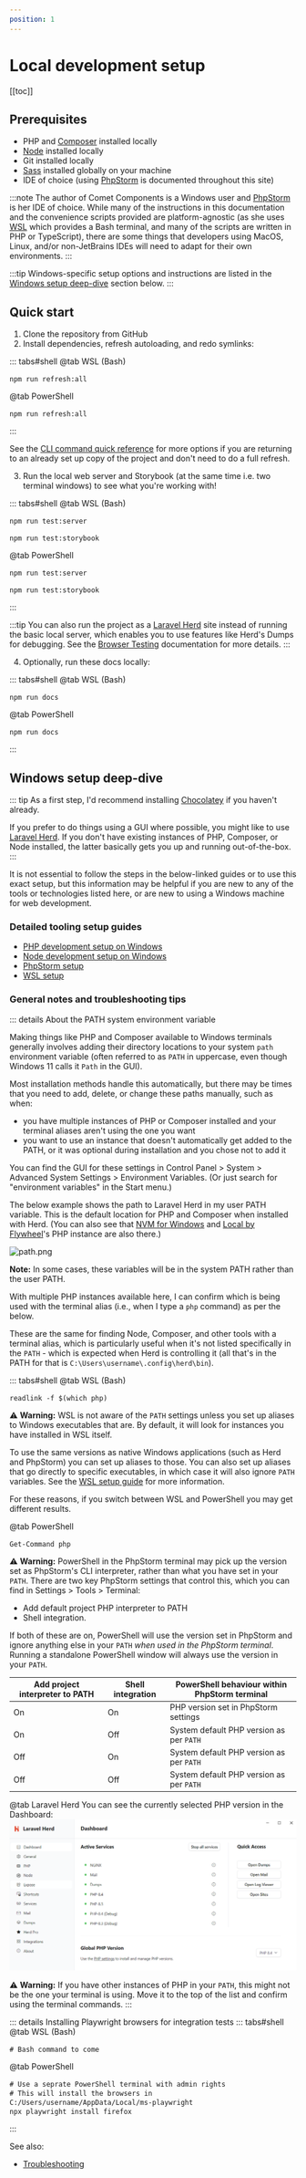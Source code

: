 ```yaml
---
position: 1
---
```


# Local development setup

[[toc]]

## Prerequisites

- PHP and [Composer](https://getcomposer.org) installed locally
- [Node](https://nodejs.org) installed locally
- Git installed locally
- [Sass](https://sass-lang.com) installed globally on your machine
- IDE of choice (using [PhpStorm](https://www.jetbrains.com/phpstorm/) is documented throughout this site)

:::note
The author of Comet Components is a Windows user and [PhpStorm](https://www.jetbrains.com/phpstorm/) is her IDE of choice. While many of the instructions in this documentation and the convenience scripts provided are platform-agnostic (as she uses [WSL](https://learn.microsoft.com/en-us/windows/wsl/) which provides a Bash terminal, and many of the scripts are written in PHP or TypeScript), there are some things that developers using MacOS, Linux, and/or non-JetBrains IDEs will need to adapt for their own environments.
:::

:::tip
Windows-specific setup options and instructions are listed in the [Windows setup deep-dive](#windows-setup-deep-dive) section below.
:::

## Quick start

1. Clone the repository from GitHub
2. Install dependencies, refresh autoloading, and redo symlinks:

::: tabs#shell
@tab WSL (Bash)
```bash:no-line-numbers
npm run refresh:all
```
@tab PowerShell
```powershell:no-line-numbers
npm run refresh:all
```
:::

See the [CLI command quick reference](./appendices/cli-commands.md) for more options if you are returning to an already set up copy of the project and don't need to do a full refresh.

3. Run the local web server and Storybook (at the same time i.e. two terminal windows) to see what you're working with!

::: tabs#shell
@tab WSL (Bash)
```bash:no-line-numbers
npm run test:server
```
```bash:no-line-numbers
npm run test:storybook
```
@tab PowerShell
```powershell:no-line-numbers
npm run test:server
```
```powershell:no-line-numbers
npm run test:storybook
```
:::

:::tip
You can also run the project as a [Laravel Herd](https://herd.laravel.com) site instead of running the basic local server, which enables you to use features like Herd's Dumps for debugging. See the [Browser Testing](./testing/browser-testing.md) documentation for more details.
:::

4. Optionally, run these docs locally:

::: tabs#shell
@tab WSL (Bash)
```bash:no-line-numbers
npm run docs
```
@tab PowerShell
```powershell:no-line-numbers
npm run docs
```
:::

## Windows setup deep-dive

::: tip
As a first step, I'd recommend installing [Chocolatey](https://community.chocolatey.org/) if you haven't already.

If you prefer to do things using a GUI where possible, you might like to use [Laravel Herd](https://herd.laravel.com/windows). If you don't have existing instances of PHP, Composer, or Node installed, the latter basically gets you up and running out-of-the-box.
:::

It is not essential to follow the steps in the below-linked guides or to use this exact setup, but this information may be helpful if you are new to any of the tools or technologies listed here, or are new to using a Windows machine for web development.

### Detailed tooling setup guides

- [PHP development setup on Windows](./tooling/php.md)
- [Node development setup on Windows](./tooling/node.md)
- <Badge type="info" text="Optional" vertical="middle" /> [PhpStorm setup](./tooling/phpstorm.md)
- <Badge type="info" text="Optional" vertical="middle" /> [WSL setup](./tooling/wsl.md)

### General notes and troubleshooting tips

::: details About the PATH system environment variable

Making things like PHP and Composer available to Windows terminals generally involves adding their directory locations to your system `path` environment variable (often referred to as `PATH` in uppercase, even though Windows 11 calls it `Path` in the GUI).

Most installation methods handle this automatically, but there may be times that you need to add, delete, or change these paths manually, such as when:
- you have multiple instances of PHP or Composer installed and your terminal aliases aren't using the one you want
- you want to use an instance that doesn't automatically get added to the PATH, or it was optional during installation and you chose not to add it

You can find the GUI for these settings in Control Panel > System > Advanced System Settings > Environment Variables. (Or just search for "environment variables" in the Start menu.)

The below example shows the path to Laravel Herd in my user PATH variable. This is the default location for PHP and Composer when installed with Herd. (You can also see that [NVM for Windows](https://github.com/coreybutler/nvm-windows) and [Local by Flywheel](https://localwp.com/)'s PHP instance are also there.)

![path.png](/windows-path.png)

**Note:** In some cases, these variables will be in the system PATH rather than the user PATH.

With multiple PHP instances available here, I can confirm which is being used with the terminal alias (i.e., when I type a `php` command) as per the below.

These are the same for finding Node, Composer, and other tools with a terminal alias, which is particularly useful when it's not listed specifically in the `PATH` - which is expected when Herd is controlling it (all that's in the PATH for that is `C:\Users\username\.config\herd\bin`).

::: tabs#shell
@tab WSL (Bash)
```bash:no-line-numbers
readlink -f $(which php)
```
:warning: **Warning:** WSL is not aware of the `PATH` settings unless you set up aliases to Windows executables that are. By default, it will look for instances you have installed in WSL itself.

To use the same versions as native Windows applications (such as Herd and PhpStorm) you can set up aliases to those. You can also set up aliases that go directly to specific executables, in which case it will also ignore `PATH` variables. See the [WSL setup guide](./tooling/wsl.md) for more information.

For these reasons, if you switch between WSL and PowerShell you may get different results.

@tab PowerShell
```powershell:no-line-numbers
Get-Command php
```
:warning: **Warning:** PowerShell in the PhpStorm terminal may pick up the version set as PhpStorm's CLI interpreter, rather than what you have set in your
`PATH`. There are two key PhpStorm settings that control this, which you can find in Settings > Tools > Terminal:
- Add default project PHP interpreter to PATH
- Shell integration.

If both of these are on, PowerShell will use the version set in PhpStorm and ignore anything else in your `PATH` _when used in the PhpStorm terminal_. Running a standalone PowerShell window will always use the version in your `PATH`.

| Add project interpreter to PATH | Shell integration | PowerShell behaviour within PhpStorm terminal		 |
|---------------------------------|-------------------|-------------------------------------------------|
| On                              | On                | PHP version set in PhpStorm settings            |
| On                              | Off               | System default PHP version as per `PATH`        |
| Off                             | On                | System default PHP version as per `PATH`        |
| Off                             | Off               | System default PHP version as per `PATH`        |

@tab Laravel Herd
You can see the currently selected PHP version in the Dashboard:
![herd-dashboard.png](../.vuepress/public/herd-dashboard.png)

:warning: **Warning:** If you have other instances of PHP in your `PATH`, this might not be the one your terminal is using. Move it to the top of the list and confirm using the terminal commands.
:::

::: details Installing Playwright browsers for integration tests
::: tabs#shell
@tab WSL (Bash)
```bash:no-line-numbers
# Bash command to come
```
@tab PowerShell
```powershell:no-line-numbers
# Use a seprate PowerShell terminal with admin rights
# This will install the browsers in C:/Users/username/AppData/Local/ms-playwright
npx playwright install firefox
```
:::

See also:
- [Troubleshooting](troubleshooting.md)
